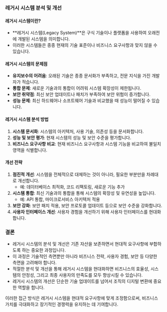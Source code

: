 ### 레거시 시스템 분석 및 개선

#### 레거시 시스템이란?
- **레거시 시스템(Legacy System)**은 구식 기술이나 플랫폼을 사용하여 오래전에 개발된 시스템을 의미합니다.
- 이러한 시스템들은 종종 현재의 기술 표준이나 비즈니스 요구사항과 맞지 않을 수 있습니다.

#### 레거시 시스템의 문제점
- **유지보수의 어려움**: 오래된 기술은 종종 문서화가 부족하고, 전문 지식을 가진 개발자가 적습니다.
- **통합 문제**: 새로운 기술과의 통합이 어려워 시스템 확장성이 제한됩니다.
- **보안 취약점**: 최신 보안 업데이트나 패치가 부족하여 보안 위험이 증가합니다.
- **성능 문제**: 최신 하드웨어나 소프트웨어 기술과 비교했을 때 성능이 떨어질 수 있습니다.

#### 레거시 시스템 분석 방법
1. **시스템 문서화**: 시스템의 아키텍처, 사용 기술, 의존성 등을 문서화합니다.
2. **성능 및 보안 평가**: 현재 시스템의 성능 및 보안 수준을 평가합니다.
3. **비즈니스 요구사항 비교**: 현재 비즈니스 요구사항과 시스템 기능을 비교하여 불일치 영역을 식별합니다.

#### 개선 전략
1. **점진적 개선**: 시스템을 전체적으로 대체하는 것이 아니라, 필요한 부분만을 차례대로 개선합니다.
   - 예: 데이터베이스 최적화, 코드 리팩토링, 새로운 기능 추가
2. **시스템 통합**: 최신 기술과의 통합을 통해 시스템의 확장성 및 유연성을 높입니다.
   - 예: API 통합, 마이크로서비스 아키텍처 적용
3. **보안 강화**: 보안 패치 적용, 보안 프로토콜 업데이트 등으로 보안 수준을 강화합니다.
4. **사용자 인터페이스 개선**: 사용자 경험을 개선하기 위해 사용자 인터페이스를 현대화합니다.

### 결론
- 레거시 시스템의 분석 및 개선은 기존 자산을 보존하면서 현대적 요구사항에 부합하도록 하는 중요한 과정입니다.
- 이 과정은 기술적인 측면뿐만 아니라 비즈니스 전략, 사용자 경험, 보안 등 다양한 측면을 고려해야 합니다.
- 적절한 분석 및 개선을 통해 레거시 시스템을 현대화하면 비즈니스의 효율성, 시스템의 안정성, 그리고 최종 사용자의 만족도를 모두 향상시킬 수 있습니다.
- 레거시 시스템의 개선은 단순한 기술 업데이트를 넘어서 조직의 디지털 변환에 중요한 역할을 합니다.

이러한 접근 방식은 레거시 시스템을 현대적 요구사항에 맞게 조정함으로써, 비즈니스 가치를 극대화하고 장기적인 경쟁력을 유지하는 데 기여합니다.
